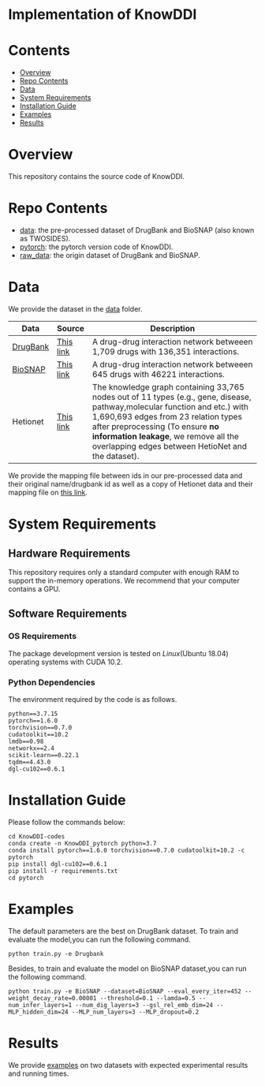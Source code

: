 # Implementation of KnowDDI


# Contents

- [Overview](#overview)
- [Repo Contents](#repo-contents)
- [Data](#Data)
- [System Requirements](#system-requirements)
- [Installation Guide](#installation-guide)
- [Examples](#Examples)
- [Results](#results)


# Overview

This repository contains the source code of KnowDDI.

# Repo Contents

- [data](./data): the pre-processed dataset of DrugBank and BioSNAP (also known as TWOSIDES).
- [pytorch](./pytorch): the pytorch version code of KnowDDI.
- [raw_data](./raw_data): the origin dataset of DrugBank and BioSNAP.

# Data

We provide the dataset in the [data](data/) folder. 

| Data  | Source | Description
|-------|----------|----------|
| [DrugBank](./pytorch/data/drugbank/) | [This link](https://bitbucket.org/kaistsystemsbiology/deepddi/src/master/data/)| A drug-drug interaction network betweeen 1,709 drugs with 136,351 interactions.| 
| [BioSNAP](./pytorch/data/BioSNAP/) | [This link](http://snap.stanford.edu/biodata/datasets/10017/10017-ChChSe-Decagon.html)| A drug-drug interaction network betweeen 645 drugs with 46221 interactions.|
| Hetionet | [This link](https://github.com/hetio/hetionet) | The knowledge graph containing 33,765  nodes  out  of  11  types  (e.g.,  gene,  disease,  pathway,molecular function and etc.) with 1,690,693 edges from 23 relation types after preprocessing (To ensure **no information leakage**, we remove all the overlapping edges  between  HetioNet  and  the  dataset).

We provide the mapping file between ids in our pre-processed data and their original name/drugbank id as well as a copy of Hetionet data and their mapping file on [this link](./raw_data).

# System Requirements

## Hardware Requirements

This repository requires only a standard computer with enough RAM to support the in-memory operations. We recommend that your computer contains a GPU.

## Software Requirements

### OS Requirements

The package development version is tested on *Linux*(Ubuntu 18.04) operating systems with CUDA 10.2.

### Python Dependencies
The environment required by the code is as follows.
```
python==3.7.15
pytorch==1.6.0
torchvision==0.7.0
cudatoolkit==10.2
lmdb==0.98
networkx==2.4
scikit-learn==0.22.1
tqdm==4.43.0
dgl-cu102==0.6.1
```

# Installation Guide
Please follow the commands below:
```
cd KnowDDI-codes
conda create -n KnowDDI_pytorch python=3.7
conda install pytorch==1.6.0 torchvision==0.7.0 cudatoolkit=10.2 -c pytorch
pip install dgl-cu102==0.6.1
pip install -r requirements.txt
cd pytorch
```



# Examples
The default parameters are the best on DrugBank dataset. To train and evaluate the model,you can run the following command.
```
python train.py -e Drugbank
```
Besides, to train and evaluate the model on BioSNAP dataset,you can run the following command.
```
python train.py -e BioSNAP --dataset=BioSNAP --eval_every_iter=452 --weight_decay_rate=0.00001 --threshold=0.1 --lamda=0.5 --num_infer_layers=1 --num_dig_layers=3 --gsl_rel_emb_dim=24 --MLP_hidden_dim=24 --MLP_num_layers=3 --MLP_dropout=0.2
```




# Results
We provide [examples](./pytorch/experiments/) on two datasets with expected experimental results and running times.


